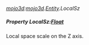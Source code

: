 _[mojo3d](../../modules/mojo3d/mojo3d-module.md):[mojo3d](../../modules/mojo3d/mojo3d-module.md).[Entity](../../modules/mojo3d/mojo3d-entity_ext.md).LocalSz_
##### Property LocalSz:[Float](../../modules/wonkey/wonkey-types-float.md)
Local space scale on the Z axis.

